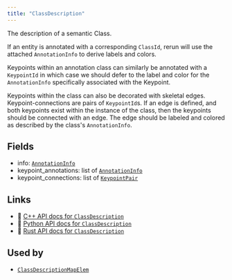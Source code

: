 ```yaml
---
title: "ClassDescription"
---
```


The description of a semantic Class.

If an entity is annotated with a corresponding `ClassId`, rerun will use
the attached `AnnotationInfo` to derive labels and colors.

Keypoints within an annotation class can similarly be annotated with a
`KeypointId` in which case we should defer to the label and color for the
`AnnotationInfo` specifically associated with the Keypoint.

Keypoints within the class can also be decorated with skeletal edges.
Keypoint-connections are pairs of `KeypointId`s. If an edge is
defined, and both keypoints exist within the instance of the class, then the
keypoints should be connected with an edge. The edge should be labeled and
colored as described by the class's `AnnotationInfo`.

## Fields

* info: [`AnnotationInfo`](../datatypes/annotation_info.md)
* keypoint_annotations: list of [`AnnotationInfo`](../datatypes/annotation_info.md)
* keypoint_connections: list of [`KeypointPair`](../datatypes/keypoint_pair.md)

## Links
 * 🌊 [C++ API docs for `ClassDescription`](https://ref.rerun.io/docs/cpp/stable/structrerun_1_1datatypes_1_1ClassDescription.html)
 * 🐍 [Python API docs for `ClassDescription`](https://ref.rerun.io/docs/python/stable/common/datatypes#rerun.datatypes.ClassDescription)
 * 🦀 [Rust API docs for `ClassDescription`](https://docs.rs/rerun/latest/rerun/datatypes/struct.ClassDescription.html)


## Used by

* [`ClassDescriptionMapElem`](../datatypes/class_description_map_elem.md)
